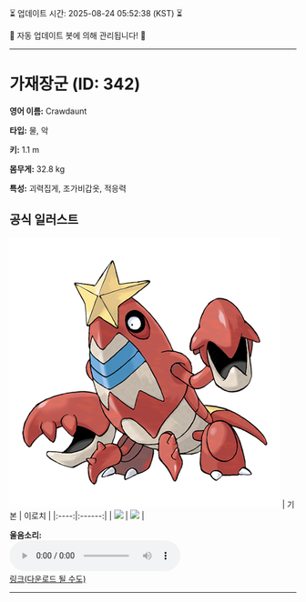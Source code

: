 
⏳ 업데이트 시간: 2025-08-24 05:52:38 (KST) ⏳

🤖 자동 업데이트 봇에 의해 관리됩니다! 🤖

---

# 가재장군 (ID: 342)
**영어 이름:** Crawdaunt

**타입:** 물, 악

**키:** 1.1 m

**몸무게:** 32.8 kg

**특성:** 괴력집게, 조가비갑옷, 적응력

## 공식 일러스트
![](https://raw.githubusercontent.com/PokeAPI/sprites/master/sprites/pokemon/other/official-artwork/342.png)
| 기본 | 이로치 |
|:----:|:------:|
| <img src="http://play.pokemonshowdown.com/sprites/ani/crawdaunt.gif" width="200"> | <img src="http://play.pokemonshowdown.com/sprites/ani-shiny/crawdaunt.gif" width="200"> |

**울음소리:**<br><audio controls src="https://raw.githubusercontent.com/PokeAPI/cries/main/cries/pokemon/latest/342.ogg"></audio><br> [링크(다운로드 될 수도)](https://raw.githubusercontent.com/PokeAPI/cries/main/cries/pokemon/latest/342.ogg)


---
